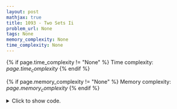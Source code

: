 ```yaml
---
layout: post
mathjax: true
title: 1093 - Two Sets Ii
problem_url: None
tags: None
memory_complexity: None
time_complexity: None
---
```




{% if page.time_complexity != "None" %}
Time complexity: ${{ page.time_complexity }}$
{% endif %}

{% if page.memory_complexity != "None" %}
Memory complexity: ${{ page.memory_complexity }}$
{% endif %}

<details>
<summary>
<p style="display:inline">Click to show code.</p>
</summary>
```cpp
{% raw %}
using namespace std;
using ll = long long;
using vll = vector<ll>;
using vvll = vector<vll>;
const ll MOD = 1e9 + 7;
ll solve(ll n)
{
    ll target;
    target = (n * (n + 1)) / 2;
    if (target % 2 != 0)
        return 0;
    target /= 2;
    vvll dp(n + 1, vll(target + 1, 0));
    dp[0][0] = 1;
    for (ll x = 1; x <= n; ++x)
    {
        for (ll sum = 1; sum <= target; ++sum)
        {
            ll &ans = dp[x][sum];
            ans = dp[x - 1][sum];
            if (sum - x >= 0)
                ans = (ans + dp[x - 1][sum - x] % MOD) % MOD;
        }
    }
    return dp[n][target];
}
int main(void)
{
    ll n;
    cin >> n;
    cout << solve(n) << endl;
    return 0;
}

{% endraw %}
```
</details>


